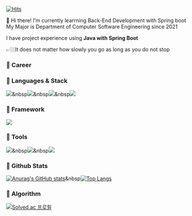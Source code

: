[![Hits](https://hits.seeyoufarm.com/api/count/incr/badge.svg?url=https%3A%2F%2Fgithub.com%2Fsoochangoforit&count_bg=%2379C83D&title_bg=%23555555&icon=&icon_color=%23E7E7E7&title=Views&edge_flat=false)](https://hits.seeyoufarm.com)

👋 Hi there! I’m currently learrning Back-End Development with Spring boot  
My Major is Department of Computer Software Engineering since 2021

I have project experience using **Java with Spring Boot**

👉🏼It does not matter how slowly you go as long as you do not stop

### 🌟 Career

### 🌟 Languages & Stack
<img src="https://img.shields.io/badge/JAVA-007396?style=flat-square&logo=java&logoColor=white">&nbsp<img src="https://img.shields.io/badge/Python-3766AB?style=flat-square&logo=Python&logoColor=white"/>&nbsp<img src="https://img.shields.io/badge/mysql-4479A1?style=flat-squar&logo=mysql&logoColor=white">&nbsp<img src="https://img.shields.io/badge/mariaDB-003545?style=flat-square&logo=mariaDB&logoColor=white">

### 🌟 Framework
<img src="https://img.shields.io/badge/Spring%20Boot-6DB33F?style=flat-square&logo=Spring%20Boot&logoColor=white">

### 🌟 Tools
<img src="https://img.shields.io/badge/Git-F05032?style=flat-square&logo=Git&logoColor=white">&nbsp<img src="https://img.shields.io/badge/GitHub-181717?style=flat-square&logo=GitHub&logoColor=white">&nbsp<img src="https://img.shields.io/badge/IntelliJ-000000?style=flat-square&logo=IntelliJ%20IDEA&logoColor=white">

### 🌟 Github Stats
[![Anurag's GitHub stats](https://github-readme-stats.vercel.app/api?username=soochangoforit&hide=contribs)](https://github.com/anuraghazra/github-readme-stats)&nbsp[![Top Langs](https://github-readme-stats.vercel.app/api/top-langs/?username=soochangoforit&hide=javascript,scss&layout=compact)](https://github.com/anuraghazra/github-readme-stats)
### 🌟 Algorithm
[![Solved.ac
프로필](http://mazassumnida.wtf/api/v2/generate_badge?boj=tncksdl05)](https://solved.ac/tncksdl05)

